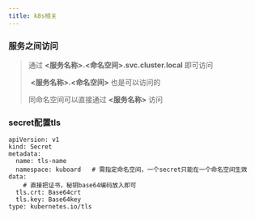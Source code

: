 ```yaml
---
title: k8s相关
---
```


### 服务之间访问

>通过 **<服务名称>.<命名空间>.svc.cluster.local**  即可访问
>
>​    	 **<服务名称>.<命名空间>**  也是可以访问的
>
>同命名空间可以直接通过 **<服务名称>** 访问

### secret配置tls

```
apiVersion: v1
kind: Secret
metadata:
  name: tls-name
  namespace: kuboard   # 需指定命名空间，一个secret只能在一个命名空间生效
data:
	# 直接把证书，秘钥base64编码放入即可
  tls.crt: Base64crt
  tls.key: Base64key
type: kubernetes.io/tls
```

